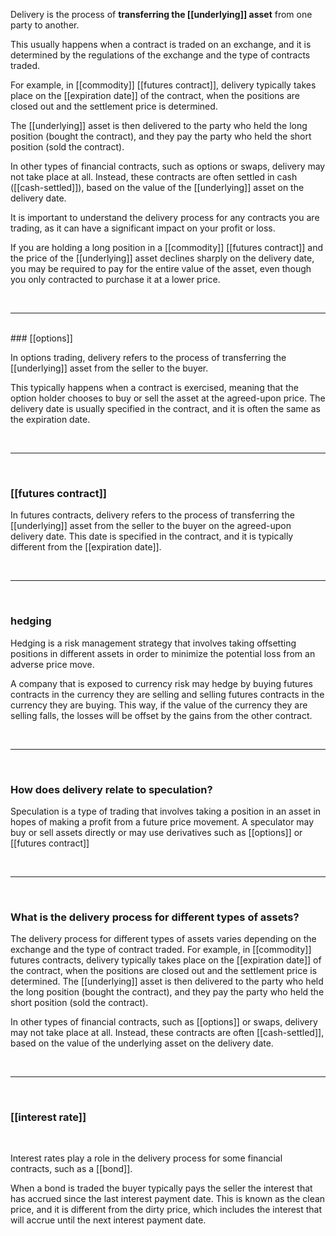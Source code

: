 Delivery is the process of **transferring the [[underlying]] asset** from one party to another.

This usually happens when a contract is traded on an exchange, and it is determined by the regulations of the exchange and the type of contracts traded.


For example, in [[commodity]] [[futures contract]], delivery typically takes place on the [[expiration date]] of the contract, when the positions are closed out and the settlement price is determined.

The [[underlying]] asset is then delivered to the party who held the long position (bought the contract), and they pay the party who held the short position (sold the contract).

In other types of financial contracts, such as options or swaps, delivery may not take place at all. Instead, these contracts are often settled in cash ([[cash-settled]]), based on the value of the [[underlying]] asset on the delivery date.


It is important to understand the delivery process for any contracts you are trading, as it can have a significant impact on your profit or loss.

If you are holding a long position in a [[commodity]] [[futures contract]] and the price of the [[underlying]] asset declines sharply on the delivery date, you may be required to pay for the entire value of the asset, even though you only contracted to purchase it at a lower price.

<br>

___

<br>
### [[options]]

In options trading, delivery refers to the process of transferring the [[underlying]] asset from the seller to the buyer.

This typically happens when a contract is exercised, meaning that the option holder chooses to buy or sell the asset at the agreed-upon price. The delivery date is usually specified in the contract, and it is often the same as the expiration date.

<br>

____

<br>

### [[futures contract]]


In futures contracts, delivery refers to the process of transferring the [[underlying]] asset from the seller to the buyer on the agreed-upon delivery date. This date is specified in the contract, and it is typically different from the [[expiration date]].


<br>

____

<br>

### hedging

Hedging is a risk management strategy that involves taking offsetting positions in different assets in order to minimize the potential loss from an adverse price move.

A company that is exposed to currency risk may hedge by buying futures contracts in the currency they are selling and selling futures contracts in the currency they are buying. This way, if the value of the currency they are selling falls, the losses will be offset by the gains from the other contract.


<br>

___

<br>

### How does delivery relate to speculation?

Speculation is a type of trading that involves taking a position in an asset in hopes of making a profit from a future price movement. A speculator may buy or sell assets directly or may use derivatives such as [[options]] or [[futures contract]]


<br>

____

<br>

### What is the delivery process for different types of assets?

The delivery process for different types of assets varies depending on the exchange and the type of contract traded. For example, in [[commodity]] futures contracts, delivery typically takes place on the [[expiration date]] of the contract, when the positions are closed out and the settlement price is determined. The [[underlying]] asset is then delivered to the party who held the long position (bought the contract), and they pay the party who held the short position (sold the contract).

In other types of financial contracts, such as [[options]] or swaps, delivery may not take place at all. Instead, these contracts are often [[cash-settled]], based on the value of the underlying asset on the delivery date.

<br>

____

<br>

### [[interest rate]]

<br>

Interest rates play a role in the delivery process for some financial contracts, such as a [[bond]].

When a bond is traded the buyer typically pays the seller the interest that has accrued since the last interest payment date. This is known as the clean price, and it is different from the dirty price, which includes the interest that will accrue until the next interest payment date.